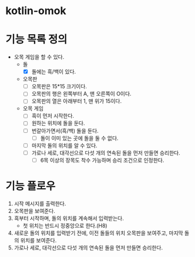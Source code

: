 # kotlin-omok

# 기능 목록 정의

- 오목 게임을 할 수 있다.
    - 돌
        - [x] 돌에는 흑/백이 있다.
    - 오목판
        - [ ] 오목판은 15*15 크기이다.
        - [ ] 오목판의 행은 왼쪽부터 A, 맨 오른쪽이 O이다.
        - [ ] 오목판의 열은 아래부터 1, 맨 위가 15이다.
    - 오목 게임
        - [ ] 흑이 먼저 시작한다.
        - [ ] 원하는 위치에 돌을 둔다.
        - [ ] 번갈아가면서(흑/백) 돌을 둔다.
            - [ ] 돌이 이미 있는 곳에 돌을 둘 수 없다.
        - [ ] 마지막 돌의 위치를 알 수 있다.
        - [ ] 가로나 세로, 대각선으로 다섯 개의 연속된 돌을 먼저 만들면 승리한다.
            - [ ] 6목 이상의 장목도 착수 가능하며 승리 조건으로 인정한다.

# 기능 플로우

1. 시작 메시지를 출력한다.
2. 오목판을 보여준다.
3. 흑부터 시작하며, 돌의 위치를 계속해서 입력받는다.
    - 첫 위치는 반드시 정중앙으로 한다.(H8)
4. 새로운 돌의 위치를 입력받기 전에, 이전 돌들의 위치 오목판을 보여주고, 마지막 돌의 위치를 보여준다.
5. 가로나 세로, 대각선으로 다섯 개의 연속된 돌을 먼저 만들면 승리한다.